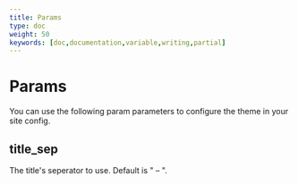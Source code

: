 ```yaml
---
title: Params
type: doc
weight: 50
keywords: [doc,documentation,variable,writing,partial]
---
```

# Params
You can use the following param parameters to configure the theme in your site config.

## title_sep
The title's seperator to use. Default is " – ".